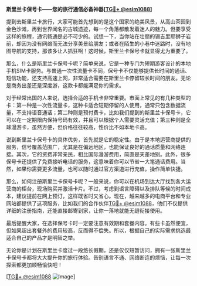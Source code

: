 **斯里兰卡保号卡——您的旅行通信必备神器[[TG💪+ @esim1088](https://t.me/s/esim1088)]**

提到去斯里兰卡旅行，大家可能首先想到的是这个国家的绝美风景，从高山茶园到金色沙滩，再到世界闻名的古城遗迹，每一个角落都散发着迷人的魅力。但要享受这样的旅程，通讯畅通是必不可少的。试想一下，当你站在壮丽的锡吉里耶狮子岩前，却因为没有网络而无法分享美景给朋友；或者在陌生的小巷中迷路时，没有地图导航的支持，那该多让人抓狂啊！这时候，斯里兰卡保号卡就显得尤为重要了。

那么，什么是斯里兰卡保号卡呢？简单来说，它是一种专门为短期游客设计的本地手机SIM卡服务。与普通一次性流量卡不同，保号卡不仅能够提供长时间的通话、短信功能，还支持高速上网，非常适合需要在斯里兰卡停留较长时间的朋友。无论是商务出差还是深度游，这款卡都能满足你的需求。

对于经常出国的人来说，选择合适的手机卡非常重要。市面上常见的有几种类型的卡：第一种是一次性流量卡，这种卡适合短期停留的人使用，通常只包含数据流量，不支持语音通话；第二种则是预付费卡，比如我们提到的斯里兰卡保号卡，它可以在一定期限内保持号码有效，并且可以根据个人需要灵活充值；第三种则是全球漫游卡，虽然方便，但价格往往较高，性价比不如本地卡高。

说到斯里兰卡保号卡的具体优势，首先就是它的稳定性。由于是本地运营商提供的服务，信号覆盖范围广，尤其是在偏远地区，也能保证良好的通话质量和网络连接。其次，它的资费非常亲民，相比国际漫游费用，简直是天差地别。此外，很多保号卡还提供了免费接听电话的服务，这意味着你可以节省一大笔通话费用。当然，如果你需要更多流量，也可以随时通过官方渠道进行充值，操作简单快捷。

那么，如何注册斯里兰卡保号卡呢？一般来说，你可以在机场到达大厅找到各大运营商的柜台，现场购买并激活卡片。不过，考虑到语言障碍以及排队等候的时间成本，建议提前在网上预订，这样既省时又省心。现在，越来越多的电商平台和专业网站都提供了这项服务，比如我们的合作伙伴[TG💪+ @esim1088](https://t.me/s/esim1088)，他们不仅提供详细的注册指南，还能直接邮寄到家，让你一落地就能无缝衔接使用。

最后提醒大家，在选择保号卡时一定要注意有效期和套餐内容。有些卡虽然便宜，但如果超出套餐外的费用较高，反而得不偿失。所以，根据自己的实际需求挑选最适合自己的产品才是明智之举。

无论你是计划在斯里兰卡度过一段悠长假期，还是仅仅短暂访问，拥有一张斯里兰卡保号卡都将大大提升你的旅行体验。告别语言不通、网络断连的烦恼，让每一次探索都更加顺畅愉快吧！

[[TG💪+ @esim1088](https://t.me/s/esim1088) ![Image](https://i.postimg.cc/4NQfJmqS/Snipaste-2025-05-13-00-14-12.png)]